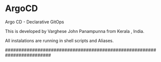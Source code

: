 # ArgoCD
Argo CD - Declarative GitOps


This is developed by Varghese John Panampunna from Kerala , India.  

All instalations are running in shell scripts and Aliases.

######################################################################### 





